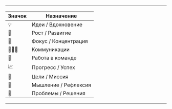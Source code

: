 
---

| Значок | Назначение |
|-------|-----------|
| 💡 | Идеи / Вдохновение |
| 🌱 | Рост / Развитие |
| 🧘 | Фокус / Концентрация |
| 🧑‍🤝‍🧑 | Коммуникации |
| 🤝 | Работа в команде |
| 📈 | Прогресс / Успех |
| 🎯 | Цели / Миссия |
| 🧠 | Мышление / Рефлексия |
| 🧩 | Проблемы / Решения |

---
